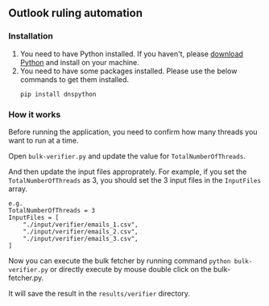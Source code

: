 ## Outlook ruling automation

### Installation
1. You need to have Python installed. If you haven't, please [download Python](https://www.python.org/downloads/) and install on your machine.
2. You need to have some packages installed. Please use the below commands to get them installed.
    ```
    pip install dnspython
    ```

### How it works
Before running the application, you need to confirm how many threads you want to run at a time.

Open `bulk-verifier.py` and update the value for `TotalNumberOfThreads`.

And then update the input files approprately.
For example, if you set the `TotalNumberOfThreads` as 3, you should set the 3 input files in the `InputFiles` array.
```
e.g.
TotalNumberOfThreads = 3
InputFiles = [
    "./input/verifier/emails_1.csv",
    "./input/verifier/emails_2.csv",
    "./input/verifier/emails_3.csv",
]
``` 

Now you can execute the bulk fetcher by running command `python bulk-verifier.py` or directly execute by mouse double click on the bulk-fetcher.py.

It will save the result in the `results/verifier` directory.